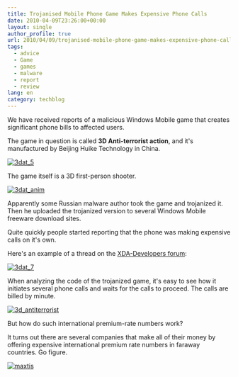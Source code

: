 ```yaml
---
title: Trojanised Mobile Phone Game Makes Expensive Phone Calls
date: 2010-04-09T23:26:00+00:00
layout: single
author_profile: true
url: 2010/04/09/trojanised-mobile-phone-game-makes-expensive-phone-calls/
tags:
  - advice
  - Game
  - games
  - malware
  - report
  - review
lang: en
category: techblog
---
```

We have received reports of a malicious Windows Mobile game that creates significant phone bills to affected users. 

The game in question is called **3D Anti-terrorist action**, and it's manufactured by Beijing Huike Technology in China. 

[![3dat_5](http://lh5.ggpht.com/_vaUVXcmC3OI/S7-wI9sKF0I/AAAAAAAAB4A/LW2lL7T4DVo/3dat_5_thumb%5B3%5D.png?imgmax=800 "3dat_5")](http://lh4.ggpht.com/_vaUVXcmC3OI/S7-wEtNuLvI/AAAAAAAAB38/UZlW2fQ4Hms/s1600-h/3dat_5%5B5%5D.png) 

The game itself is a 3D first-person shooter.

[![3dat_anim](http://lh6.ggpht.com/_vaUVXcmC3OI/S7-wQ4jX8HI/AAAAAAAAB4I/1dBps-PjoFo/3dat_anim_thumb%5B2%5D.gif?imgmax=800 "3dat_anim")](http://lh4.ggpht.com/_vaUVXcmC3OI/S7-wMx29WaI/AAAAAAAAB4E/En2DH7Pv3Uw/s1600-h/3dat_anim%5B4%5D.gif) 

Apparently some Russian malware author took the game and trojanized it. Then he uploaded the trojanized version to several Windows Mobile freeware download sites.

Quite quickly people started reporting that the phone was making expensive calls on it's own.

Here's an example of a thread on the [XDA-Developers forum](http://forum.xda-developers.com/showthread.php?t=650393&page=1):

[![3dat_7](http://lh3.ggpht.com/_vaUVXcmC3OI/S7-wXHYzdDI/AAAAAAAAB4Q/dDOsP6I2lj8/3dat_7_thumb%5B2%5D.png?imgmax=800 "3dat_7")](http://lh6.ggpht.com/_vaUVXcmC3OI/S7-wS4czp5I/AAAAAAAAB4M/IMoa8XBD4zw/s1600-h/3dat_7%5B4%5D.png) 

When analyzing the code of the trojanized game, it's easy to see how it initiates several phone calls and waits for the calls to proceed. The calls are billed by minute.

[![3d_antiterrorist](http://lh5.ggpht.com/_vaUVXcmC3OI/S7-wbt9r4SI/AAAAAAAAB4Y/Yr0-VPhduDY/3d_antiterrorist_thumb%5B2%5D.png?imgmax=800 "3d_antiterrorist")](http://lh4.ggpht.com/_vaUVXcmC3OI/S7-wZPWo2UI/AAAAAAAAB4U/07MgaWGFsaU/s1600-h/3d_antiterrorist%5B4%5D.png) 

But how do such international premium-rate numbers work? 

It turns out there are several companies that make all of their money by offering expensive international premium rate numbers in faraway countries. Go figure. 

[![maxtis](http://lh3.ggpht.com/_vaUVXcmC3OI/S7-wiRHy0TI/AAAAAAAAB4g/94x45BO8eFA/maxtis_thumb%5B8%5D.png?imgmax=800 "maxtis")](http://lh3.ggpht.com/_vaUVXcmC3OI/S7-wfM0XP-I/AAAAAAAAB4c/M96pkVIKg4M/s1600-h/maxtis%5B10%5D.png)